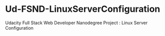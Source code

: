 # Ud-FSND-LinuxServerConfiguration
Udacity Full Stack Web Developer Nanodegree Project : Linux Server Configuration
